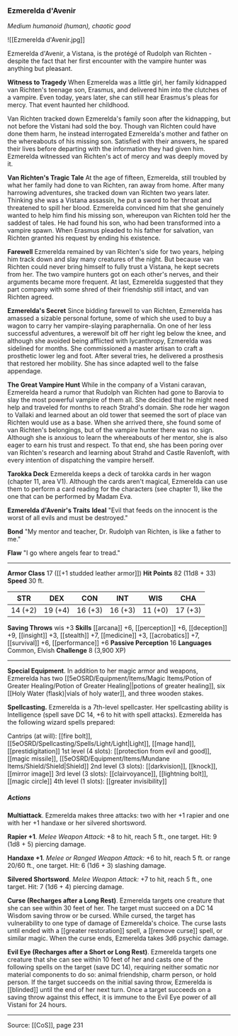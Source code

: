 ### Ezmerelda d'Avenir
_Medium humanoid (human), chaotic good_

![[Ezmerelda d'Avenir.jpg]]

Ezmerelda d'Avenir, a Vistana, is the protégé of Rudolph van Richten - despite the fact that her first encounter with the vampire hunter was anything but pleasant.

**Witness to Tragedy** When Ezmerelda was a little girl, her family kidnapped van Richten's teenage son, Erasmus, and delivered him into the clutches of a vampire. Even today, years later, she can still hear Erasmus's pleas for mercy. That event haunted her childhood.

Van Richten tracked down Ezmerelda's family soon after the kidnapping, but not before the Vistani had sold the boy. Though van Richten could have done them harm, he instead interrogated Ezmerelda's mother and father on the whereabouts of his missing son. Satisfied with their answers, he spared their lives before departing with the information they had given him. Ezmerelda witnessed van Richten's act of mercy and was deeply moved by it.

**Van Richten's Tragic Tale** At the age of fifteen, Ezmerelda, still troubled by what her family had done to van Richten, ran away from home. After many harrowing adventures, she tracked down van Richten two years later. Thinking she was a Vistana assassin, he put a sword to her throat and threatened to spill her blood. Ezmerelda convinced him that she genuinely wanted to help him find his missing son, whereupon van Richten told her the saddest of tales. He had found his son, who had been transformed into a vampire spawn. When Erasmus pleaded to his father for salvation, van Richten granted his request by ending his existence.


**Farewell** Ezmerelda remained by van Richten's side for two years, helping him track down and slay many creatures of the night. But because van Richten could never bring himself to fully trust a Vistana, he kept secrets from her. The two vampire hunters got on each other's nerves, and their arguments became more frequent. At last, Ezmerelda suggested that they part company with some shred of their friendship still intact, and van Richten agreed.


**Ezmerelda's Secret** Since bidding farewell to van Richten, Ezmerelda has amassed a sizable personal fortune, some of which she used to buy a wagon to carry her vampire-slaying paraphernalia. On one of her less successful adventures, a werewolf bit off her right leg below the knee, and although she avoided being afflicted with lycanthropy, Ezmerelda was sidelined for months. She commissioned a master artisan to craft a prosthetic lower leg and foot. After several tries, he delivered a prosthesis that restored her mobility. She has since adapted well to the false appendage.

**The Great Vampire Hunt** While in the company of a Vistani caravan, Ezmerelda heard a rumor that Rudolph van Richten had gone to Barovia to slay the most powerful vampire of them all. She decided that he might need help and traveled for months to reach Strahd's domain. She rode her wagon to Vallaki and learned about an old tower that seemed the sort of place van Richten would use as a base. When she arrived there, she found some of van Richten's belongings, but of the vampire hunter there was no sign. Although she is anxious to learn the whereabouts of her mentor, she is also eager to earn his trust and respect. To that end, she has been poring over van Richten's research and learning about Strahd and Castle Ravenloft, with every intention of dispatching the vampire herself.

**Tarokka Deck** Ezmerelda keeps a deck of tarokka cards in her wagon (chapter 11, area V1). Although the cards aren't magical, Ezmerelda can use them to perform a card reading for the characters (see chapter 1), like the one that can be performed by Madam Eva.

**Ezmerelda d'Avenir's Traits** **Ideal** "Evil that feeds on the innocent is the worst of all evils and must be destroyed."

**Bond** "My mentor and teacher, Dr. Rudolph van Richten, is like a father to me."

**Flaw** "I go where angels fear to tread."

---

**Armor Class** 17 ([[+1 studded leather armor]])
**Hit Points** 82 (11d8 + 33)
**Speed** 30 ft.

| STR     | DEX     | CON     | INT     | WIS     | CHA     |
|---------|---------|---------|---------|---------|---------|
| 14 (+2) | 19 (+4) | 16 (+3) | 16 (+3) | 11 (+0) | 17 (+3) |

**Saving Throws** wis +3
**Skills** [[arcana]] +6, [[perception]] +6, [[deception]] +9, [[insight]] +3, [[stealth]] +7, [[medicine]] +3, [[acrobatics]] +7, [[survival]] +6, [[performance]] +6
**Passive Perception** 16
**Languages** Common, Elvish
**Challenge** 8 (3,900 XP)

---

**Special Equipment**. In addition to her magic armor and weapons, Ezmerelda has two [[5eOSRD/Equipment/Items/Magic Items/Potion of Greater Healing/Potion of Greater Healing||potions of greater healing]], six [[Holy Water (flask)|vials of holy water]], and three wooden stakes.

**Spellcasting.** Ezmerelda is a 7th-level spellcaster. Her spellcasting ability is Intelligence (spell save DC 14, +6 to hit with spell attacks). Ezmerelda has the following wizard spells prepared:

Cantrips (at will): [[fire bolt]], [[5eOSRD/Spellcasting/Spells/Light/Light|Light]], [[mage hand]], [[prestidigitation]]
1st level (4 slots): [[protection from evil and good]], [[magic missile]], [[5eOSRD/Equipment/Items/Mundane Items/Shield/Shield|Shield]]
2nd level (3 slots): [[darkvision]], [[knock]], [[mirror image]]
3rd level (3 slots): [[clairvoyance]], [[lightning bolt]], [[magic circle]]
4th level (1 slots): [[greater invisibility]]

##### Actions
**Multiattack**. Ezmerelda makes three attacks: two with her +1 rapier and one with her +1 handaxe or her silvered shortsword.

**Rapier +1**. _Melee Weapon Attack:_ +8 to hit, reach 5 ft., one target. Hit: 9 (1d8 + 5) piercing damage.

**Handaxe +1**. _Melee or Ranged Weapon Attack:_ +6 to hit, reach 5 ft. or range 20/60 ft., one target. Hit: 6 (1d6 + 3) slashing damage.

**Silvered Shortsword**. _Melee Weapon Attack:_ +7 to hit, reach 5 ft., one target. Hit: 7 (1d6 + 4) piercing damage.

**Curse (Recharges after a Long Rest)**. Ezmerelda targets one creature that she can see within 30 feet of her. The target must succeed on a DC 14 Wisdom saving throw or be cursed. While cursed, the target has vulnerability to one type of damage of Ezmerelda's choice. The curse lasts until ended with a [[greater restoration]] spell, a [[remove curse]] spell, or similar magic. When the curse ends, Ezmerelda takes 3d6 psychic damage.

**Evil Eye (Recharges after a Short or Long Rest)**. Ezmerelda targets one creature that she can see within 10 feet of her and casts one of the following spells on the target (save DC 14), requiring neither somatic nor material components to do so: animal friendship, charm person, or hold person. If the target succeeds on the initial saving throw, Ezmerelda is [[blinded]] until the end of her next turn. Once a target succeeds on a saving throw against this effect, it is immune to the Evil Eye power of all Vistani for 24 hours.


---

Source: [[CoS]], page 231